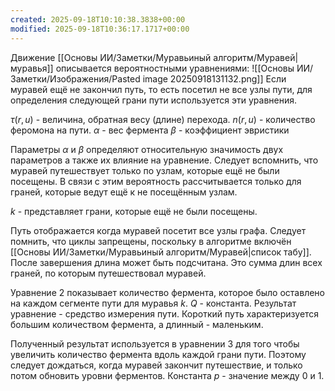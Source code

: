 ```yaml
---
created: 2025-09-18T10:10:38.3838+00:00
modified: 2025-09-18T10:36:17.1717+00:00
---
```

Движение [[Основы ИИ/Заметки/Муравьиный алгоритм/Муравей|муравья]] описывается вероятностными уравнениями:
![[Основы ИИ/Заметки/Изображения/Pasted image 20250918131132.png]]
Если муравей ещё не закончил путь, то есть посетил не все узлы пути, для определения следующей грани пути используется эти уравнения.

$\tau (r,u)$ - величина, обратная весу (длине) перехода. 
$n (r, u)$ - количество феромона на пути.
$\alpha$ - вес фермента
$\beta$ - коэффициент эвристики

Параметры $\alpha$ и $\beta$ определяют относительную значимость двух параметров а также их влияние на уравнение. Следует вспомнить, что муравей путешествует только по узлам, которые ещё не были посещены. В связи с этим вероятность рассчитывается только для граней, которые ведут ещё к не посещённым узлам.

$k$ - представляет грани, которые ещё не были посещены. 

Путь отображается когда муравей посетит все узлы графа. Следует помнить, что циклы запрещены, поскольку в алгоритме включён [[Основы ИИ/Заметки/Муравьиный алгоритм/Муравей|список табу]]. После завершения длина может быть подсчитана. Это сумма длин всех граней, по которым путешествовал муравей. 

Уравнение 2 показывает количество фермента, которое было оставлено на каждом сегменте пути для муравья $k$.
$Q$ - константа. 
Результат уравнение - средство измерения пути. Короткий путь характеризуется большим количеством фермента, а длинный - маленьким. 

Полученный результат используется в уравнении 3 для того чтобы увеличить количество фермента вдоль каждой грани пути. Поэтому следует дождаться, когда муравей закончит путешествие, и только потом обновить уровни ферментов. Константа $p$ - значение между 0 и 1.
